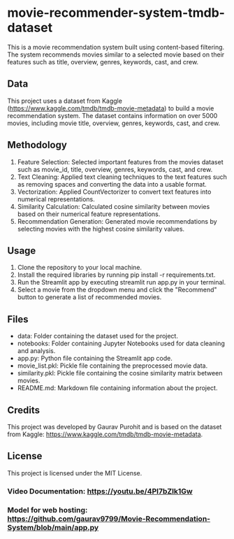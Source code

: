 # movie-recommender-system-tmdb-dataset

This is a movie recommendation system built using content-based filtering. The system recommends movies similar to a selected movie based on their features such as title, overview, genres, keywords, cast, and crew.

## Data

This project uses a dataset from Kaggle (https://www.kaggle.com/tmdb/tmdb-movie-metadata) to build a movie recommendation system. The dataset contains information on over 5000 movies, including movie title, overview, genres, keywords, cast, and crew.


## Methodology
1. Feature Selection: Selected important features from the movies dataset such as movie_id, title, overview, genres, keywords, cast, and crew.
2. Text Cleaning: Applied text cleaning techniques to the text features such as removing spaces and converting the data into a usable format.
3. Vectorization: Applied CountVectorizer to convert text features into numerical representations.
4. Similarity Calculation: Calculated cosine similarity between movies based on their numerical feature representations.
5. Recommendation Generation: Generated movie recommendations by selecting movies with the highest cosine similarity values.

## Usage

1. Clone the repository to your local machine.
2. Install the required libraries by running pip install -r requirements.txt.
3. Run the Streamlit app by executing streamlit run app.py in your terminal.
4. Select a movie from the dropdown menu and click the "Recommend" button to generate a list of recommended movies.

## Files

- data: Folder containing the dataset used for the project.
- notebooks: Folder containing Jupyter Notebooks used for data cleaning and analysis.
- app.py: Python file containing the Streamlit app code.
- movie_list.pkl: Pickle file containing the preprocessed movie data.
- similarity.pkl: Pickle file containing the cosine similarity matrix between movies.
- README.md: Markdown file containing information about the project.

## Credits

This project was developed by Gaurav Purohit and is based on the dataset from Kaggle: https://www.kaggle.com/tmdb/tmdb-movie-metadata.

## License

This project is licensed under the MIT License.

### Video Documentation: https://youtu.be/4PI7bZlk1Gw
### Model for web hosting: https://github.com/gaurav9799/Movie-Recommendation-System/blob/main/app.py
